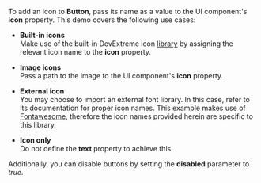 To add an icon to **Button**, pass its name as a value to the UI component's **icon** property. This demo covers the following use cases:   

- **Built-in icons**    
Make use of the built-in DevExtreme icon [library](/Documentation/Guide/Themes_and_Styles/Icons/) by assigning the relevant icon name to the **icon** property.    

- **Image icons**    
Pass a path to the image to the UI component's **icon** property.    

- **External icon**   
You may choose to import an external font library. In this case, refer to its documentation for proper icon names. This example makes use of [Fontawesome](https://fontawesome.com/icons?d=gallery), therefore the icon names provided herein are specific to this library.    

- **Icon only**   
Do not define the **text** property to achieve this.    

Additionally, you can disable buttons by setting the **disabled** parameter to *true*.
